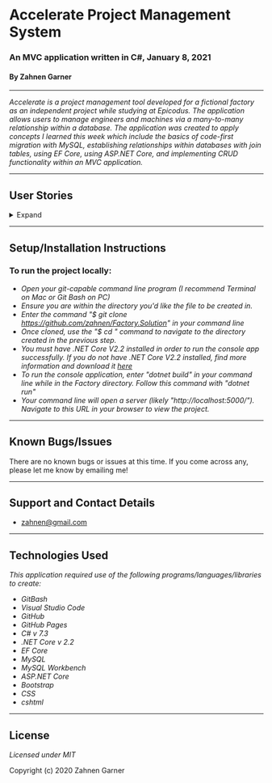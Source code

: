 # **Accelerate Project Management System**
### An MVC application written in C#, January 8, 2021

#### By Zahnen Garner

---  

_Accelerate is a project management tool developed for a fictional factory as an independent project while studying at Epicodus. The application allows users to manage engineers and machines via a many-to-many relationship within a database. The application was created to apply concepts I learned this week which include the basics of code-first migration with MySQL, establishing relationships within databases with join tables, using EF Core, using ASP.NET Core, and implementing CRUD functionality within an MVC application._  

---  

## User Stories

<details>
  <summary>Expand</summary>
  You've been contracted by the factory of the famous Dr. Sillystringz to build an application to keep track of their machine repairs. You are to build an MVC web application to manage their engineers, and the machines they are licensed to fix. The factory manager should be able to add a list of engineers, a list of machines, and specify which engineers are licensed to repair which machines. There should be a many-to-many relationship between Engineers and Machines. An engineer can be licensed to repair (belong to) many machines (such as the Dreamweaver, the Bubblewrappinator, and the Laughbox) and a machine can have many engineers licensed to repair it.
  <table>
  <tr>
    <th>Scenario 1</th>
    <th></th>
  </tr>
  <tr>
    <td>Behavior</td>
    <td>As the factory manager, I need to be able to see a list of all engineers, and I need to be able to see a list of all machines.</td>
  </tr>
  <tr>
    <td>Completion</td>
    <td>✅</td>
  </tr>
</table>
  <table>
  <tr>
    <th>Scenario 2</th>
    <th></th>
  </tr>
  <tr>
    <td>Behavior</td>
    <td>As the factory manager, I need to be able to select a engineer, see their details, and see a list of all machines that engineer is licensed to repair. I also need to be able to select a machine, see its details, and see a list of all engineers licensed to repair it.</td>
  </tr>
  <tr>
    <td>Completion</td>
    <td>✅</td>
  </tr>
</table>
  <table>
  <tr>
    <th>Scenario 3</th>
    <th></th>
  </tr>
  <tr>
    <td>Behavior</td>
    <td>As the factory manager, I need to add new engineers to our system when they are hired. I also need to add new machines to our system when they are installed.</td>
  </tr>
  <tr>
    <td>Completion</td>
    <td>✅</td>
  </tr>
</table>
  <table>
  <tr>
    <th>Scenario 4</th>
    <th></th>
  </tr>
  <tr>
    <td>Behavior</td>
    <td>As the factory manager, I should be able to add new machines even if no engineers are employed. I should also be able to add new engineers even if no machines are installed.</td>
  </tr>
  <tr>
    <td>Completion</td>
    <td>✅</td>
  </tr>
</table>
  <table>
  <tr>
    <th>Scenario 5</th>
    <th></th>
  </tr>
  <tr>
    <td>Behavior</td>
    <td>As the factory manager, I need to be able to add or remove machines that a specific engineer is licensed to repair. I also need to be able to modify this relationship from the other side, and add or remove engineers from a specific machine.</td>
  </tr>
  <tr>
    <td>Completion</td>
    <td>✅</td>
  </tr>
</table>
  <table>
  <tr>
    <th>Scenario 06</th>
    <th></th>
  </tr>
  <tr>
    <td>Behavior</td>
    <td>I should be able to navigate to a splash page that lists all engineers and machines. Users should be able to click on an individual engineer or machine to see all the engineers/machines that belong to it.</td>
  </tr>
  <tr>
    <td>Completion</td>
    <td>✅</td>
  </tr>
</table>
</details>

---  

## Setup/Installation Instructions

### To run the project locally:

* _Open your git-capable command line program (I recommend Terminal on Mac or Git Bash on PC)_
* _Ensure you are within the directory you'd like the file to be created in._
* _Enter the command "$ git clone https://github.com/zahnen/Factory.Solution" in your command line_
* _Once cloned, use the "$ cd " command to navigate to the directory created in the previous step._
* _You must have .NET Core V2.2 installed in order to run the console app successfully. If you do not have .NET Core V2.2 installed, find more information and download it [here](https://dotnet.microsoft.com/download/dotnet-core/2.2)_
* _To run the console application, enter "dotnet build" in your command line while in the Factory directory. Follow this command with "dotnet run"_
* _Your command line will open a server (likely "http://localhost:5000/"). Navigate to this URL in your browser to view the project._



---  

## Known Bugs/Issues

There are no known bugs or issues at this time. If you come across any, please let me know by emailing me!


---  


## Support and Contact Details

* zahnen@gmail.com

---  

## Technologies Used

_This application required use of the following programs/languages/libraries to create:_
* _GitBash_
* _Visual Studio Code_
* _GitHub_
* _GitHub Pages_
* _C# v 7.3_
* _.NET Core v 2.2_
* _EF Core_
* _MySQL_
* _MySQL Workbench_
* _ASP.NET Core_
* _Bootstrap_
* _CSS_
* _cshtml_

---  

## License

*Licensed under MIT* 

Copyright (c) 2020 Zahnen Garner